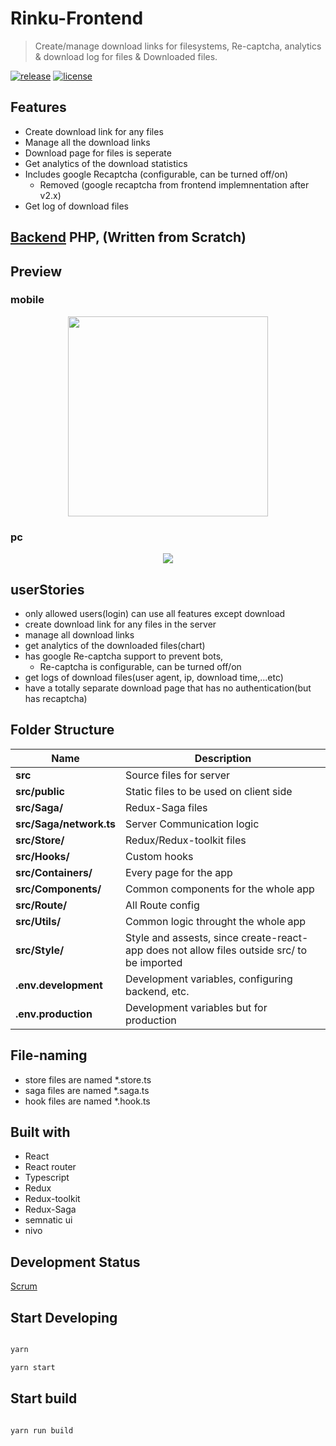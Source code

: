 # Rinku-Frontend

> Create/manage download links for filesystems, Re-captcha, analytics & download log for files & Downloaded files.

[![release][badge]][release link] [![license][license-badge]][license file]

[license-badge]: https://img.shields.io/github/license/aghontpi/Rinku-Frontend?style=flat-square
[license file]: https://github.com/aghontpi/Rinku-Frontend/blob/master/LICENSE
[badge]: https://img.shields.io/github/v/release/aghontpi/Rinku-Frontend?include_prereleases&style=flat-square
[release link]: https://github.com/aghontpi/Rinku-Frontend/releases

## Features

- Create download link for any files
- Manage all the download links
- Download page for files is seperate
- Get analytics of the download statistics
- Includes google Recaptcha (configurable, can be turned off/on)
  - Removed (google recaptcha from frontend implemnentation after v2.x)
- Get log of download files

## [Backend](https://github.com/aghontpi/Rinku-Backend/) PHP, (Written from Scratch)

## Preview

### mobile

<p align="center">
  <img src="demo-mobile.gif" width="320">
</p>

### pc

<p align="center">
  <img src="demo.gif">
</p>

## userStories

- only allowed users(login) can use all features except download
- create download link for any files in the server
- manage all download links
- get analytics of the downloaded files(chart)
- has google Re-captcha support to prevent bots,
  - Re-captcha is configurable, can be turned off/on
- get logs of download files(user agent, ip, download time,...etc)
- have a totally separate download page that has no authentication(but has recaptcha)

## Folder Structure

| Name                    | Description                                                                                |
| ----------------------- | ------------------------------------------------------------------------------------------ |
| **src**                 | Source files for server                                                                    |
| **src/public**          | Static files to be used on client side                                                     |
| **src/Saga/**           | Redux-Saga files                                                                           |
| **src/Saga/network.ts** | Server Communication logic                                                                 |
| **src/Store/**          | Redux/Redux-toolkit files                                                                  |
| **src/Hooks/**          | Custom hooks                                                                               |
| **src/Containers/**     | Every page for the app                                                                     |
| **src/Components/**     | Common components for the whole app                                                        |
| **src/Route/**          | All Route config                                                                           |
| **src/Utils/**          | Common logic throught the whole app                                                        |
| **src/Style/**          | Style and assests, since create-react-app does not allow files outside src/ to be imported |
| **.env.development**    | Development variables, configuring backend, etc.                                           |
| **.env.production**     | Development variables but for production                                                   |

## File-naming

- store files are named \*.store.ts
- saga files are named \*.saga.ts
- hook files are named \*.hook.ts

## Built with

- React
- React router
- Typescript
- Redux
- Redux-toolkit
- Redux-Saga
- semnatic ui
- nivo

## Development Status

[Scrum](https://trello.com/b/6ntSZ7Yw/rinku)

## Start Developing

```bash

yarn

yarn start

```

## Start build

```bash

yarn run build

```
